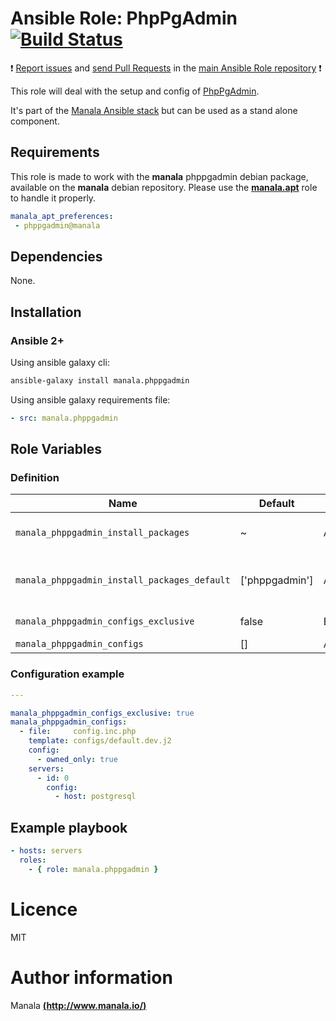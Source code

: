# Ansible Role: PhpPgAdmin [![Build Status](https://travis-ci.org/manala/ansible-role-phppgadmin.svg?branch=master)](https://travis-ci.org/manala/ansible-role-phppgadmin)

:exclamation: [Report issues](https://github.com/manala/ansible-roles/issues) and [send Pull Requests](https://github.com/manala/ansible-roles/pulls) in the [main Ansible Role repository](https://github.com/manala/ansible-roles) :exclamation:

This role will deal with the setup and config of [PhpPgAdmin](http://phppgadmin.sourceforge.net/doku.php).

It's part of the [Manala Ansible stack](http://www.manala.io) but can be used as a stand alone component.

## Requirements

This role is made to work with the __manala__ phppgadmin debian package, available on the __manala__ debian repository. Please use the [**manala.apt**](https://galaxy.ansible.com/manala/apt/) role to handle it properly.

```yaml
manala_apt_preferences:
 - phppgadmin@manala
```

## Dependencies

None.

## Installation

### Ansible 2+

Using ansible galaxy cli:

```bash
ansible-galaxy install manala.phppgadmin
```

Using ansible galaxy requirements file:

```yaml
- src: manala.phppgadmin
```
## Role Variables

### Definition

| Name                                         | Default        | Type    | Description                            |
| -------------------------------------------- | -------------- | ------- | -------------------------------------- |
| `manala_phppgadmin_install_packages`         | ~              | Array   | Dependency packages to install         |
| `manala_phppgadmin_install_packages_default` | ['phppgadmin'] | Array   | Default dependency packages to install |
| `manala_phppgadmin_configs_exclusive`        | false          | Boolean | Configurations exclusivity             |
| `manala_phppgadmin_configs`                  | []             | Array   | Configurations                         |

### Configuration example

```yaml
---

manala_phppgadmin_configs_exclusive: true
manala_phppgadmin_configs:
  - file:     config.inc.php
    template: configs/default.dev.j2
    config:
      - owned_only: true
    servers:
      - id: 0
        config:
          - host: postgresql
```

## Example playbook

```yaml
- hosts: servers
  roles:
    - { role: manala.phppgadmin }
```

# Licence

MIT

# Author information

Manala [**(http://www.manala.io/)**](http://www.manala.io)

